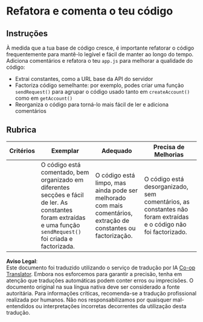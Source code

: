 <!--
CO_OP_TRANSLATOR_METADATA:
{
  "original_hash": "a4abf305ede1cfaadd56a8fab4b4c288",
  "translation_date": "2025-08-24T13:37:04+00:00",
  "source_file": "7-bank-project/3-data/assignment.md",
  "language_code": "pt"
}
-->
# Refatora e comenta o teu código

## Instruções

À medida que a tua base de código cresce, é importante refatorar o código frequentemente para mantê-lo legível e fácil de manter ao longo do tempo. Adiciona comentários e refatora o teu `app.js` para melhorar a qualidade do código:

- Extrai constantes, como a URL base da API do servidor
- Factoriza código semelhante: por exemplo, podes criar uma função `sendRequest()` para agrupar o código usado tanto em `createAccount()` como em `getAccount()`
- Reorganiza o código para torná-lo mais fácil de ler e adiciona comentários

## Rubrica

| Critérios | Exemplar                                                                                                                                                     | Adequado                                                                                          | Precisa de Melhorias                                                                     |
| --------- | ------------------------------------------------------------------------------------------------------------------------------------------------------------- | ------------------------------------------------------------------------------------------------- | --------------------------------------------------------------------------------------- |
|           | O código está comentado, bem organizado em diferentes secções e fácil de ler. As constantes foram extraídas e uma função `sendRequest()` foi criada e factorizada. | O código está limpo, mas ainda pode ser melhorado com mais comentários, extração de constantes ou factorização. | O código está desorganizado, sem comentários, as constantes não foram extraídas e o código não foi factorizado. |

**Aviso Legal**:  
Este documento foi traduzido utilizando o serviço de tradução por IA [Co-op Translator](https://github.com/Azure/co-op-translator). Embora nos esforcemos para garantir a precisão, tenha em atenção que traduções automáticas podem conter erros ou imprecisões. O documento original na sua língua nativa deve ser considerado a fonte autoritária. Para informações críticas, recomenda-se a tradução profissional realizada por humanos. Não nos responsabilizamos por quaisquer mal-entendidos ou interpretações incorretas decorrentes da utilização desta tradução.